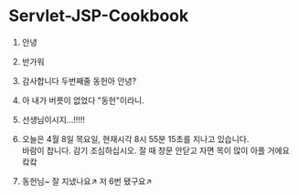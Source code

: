# Servlet-JSP-Cookbook

1. 안녕

2. 반가워


3. 감사합니다
두번째줄
동헌아 안녕? 


4.  아 내가 버릇이 없었다 "동헌"이라니.

5. 선생님이시지...!!!!!


6. 오늘은 4월 8일 목요일, 현재시각 8시 55분 15초를 지나고 있습니다.  
바람이 찹니다. 감기 조심하십시오. 잘 때 창문 안닫고 자면 목이 많이 아플 거에요 캌캌 

7. 동헌님~ 잘 지냈나요↗ 저 6번 됐구요↗

